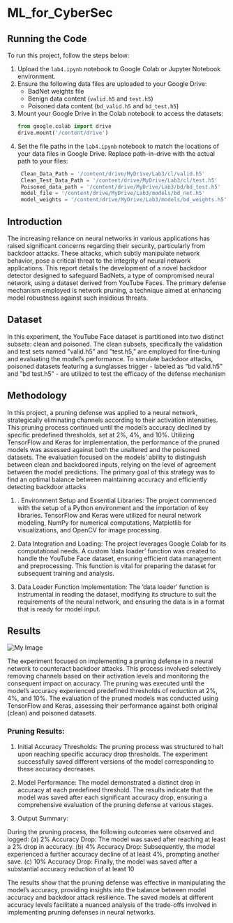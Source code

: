 # ML_for_CyberSec

## Running the Code

To run this project, follow the steps below:

1. Upload the `lab4.ipynb` notebook to Google Colab or Jupyter Notebook environment.
2. Ensure the following data files are uploaded to your Google Drive:
    - BadNet weights file
    - Benign data content (`valid.h5` and `test.h5`)
    - Poisoned data content (`bd_valid.h5` and `bd_test.h5`)
3. Mount your Google Drive in the Colab notebook to access the datasets:
   ```python
   from google.colab import drive
   drive.mount('/content/drive')
4. Set the file paths in the `lab4.ipynb` notebook to match the locations of your data files in Google Drive. Replace path-in-drive with the actual path to your files:
   ```python
    Clean_Data_Path = '/content/drive/MyDrive/Lab3/cl/valid.h5'
    Clean_Test_Data_Path = '/content/drive/MyDrive/Lab3/cl/test.h5'
    Poisoned_data_path = '/content/drive/MyDrive/Lab3/bd/bd_test.h5'
    model_file = '/content/drive/MyDrive/Lab3/models/bd_net.h5'
    model_weights = '/content/drive/MyDrive/Lab3/models/bd_weights.h5'
## Introduction

The increasing reliance on neural networks in various applications has raised significant concerns regarding
their security, particularly from backdoor attacks. These attacks, which subtly manipulate network behavior,
pose a critical threat to the integrity of neural network applications. This report details the development
of a novel backdoor detector designed to safeguard BadNets, a type of compromised neural network, using
a dataset derived from YouTube Faces. The primary defense mechanism employed is network pruning, a
technique aimed at enhancing model robustness against such insidious threats.

## Dataset


In this experiment, the YouTube Face dataset is partitioned into two distinct subsets: clean and poisoned.
The clean subsets, specifically the validation and test sets named ”valid.h5” and ”test.h5,” are employed for
fine-tuning and evaluating the model’s performance. To simulate backdoor attacks, poisoned datasets featuring
a sunglasses trigger - labeled as ”bd valid.h5” and ”bd test.h5” - are utilized to test the efficacy of the defense
mechanism

## Methodology

In this project, a pruning defense was applied to a neural network, strategically eliminating channels according
to their activation intensities. This pruning process continued until the model’s accuracy declined by specific
predefined thresholds, set at 2%, 4%, and 10%. Utilizing TensorFlow and Keras for implementation, the
performance of the pruned models was assessed against both the unaltered and the poisoned datasets. The
evaluation focused on the models’ ability to distinguish between clean and backdoored inputs, relying on the
level of agreement between the model predictions. The primary goal of this strategy was to find an optimal
balance between maintaining accuracy and efficiently detecting backdoor attacks

1. . Environment Setup and Essential Libraries: The project commenced with the setup of a Python
environment and the importation of key libraries. TensorFlow and Keras were utilized for neural network
modeling, NumPy for numerical computations, Matplotlib for visualizations, and OpenCV for image
processing.

2. Data Integration and Loading: The project leverages Google Colab for its computational needs. A
custom ’data loader’ function was created to handle the YouTube Face dataset, ensuring efficient data
management and preprocessing. This function is vital for preparing the dataset for subsequent training
and analysis.

3. Data Loader Function Implementation: The ’data loader’ function is instrumental in reading the
dataset, modifying its structure to suit the requirements of the neural network, and ensuring the data is
in a format that is ready for model input.

## Results

![My Image](./results.png)


The experiment focused on implementing a pruning defense in a neural network to counteract backdoor
attacks. This process involved selectively removing channels based on their activation levels and monitoring the
consequent impact on accuracy. The pruning was executed until the model’s accuracy experienced predefined
thresholds of reduction at 2%, 4%, and 10%. The evaluation of the pruned models was conducted using
TensorFlow and Keras, assessing their performance against both original (clean) and poisoned datasets.

### Pruning Results:

1. Initial Accuracy Thresholds: The pruning process was structured to halt upon reaching specific accuracy
drop thresholds. The experiment successfully saved different versions of the model corresponding to
these accuracy decreases.

2. Model Performance: The model demonstrated a distinct drop in accuracy at each predefined threshold. The results indicate that the model was saved after each significant accuracy drop, ensuring a comprehensive evaluation of the pruning defense at various stages.

3. Output Summary:
   
During the pruning process, the following outcomes were observed and logged:
    (a) 2% Accuracy Drop: The model was saved after reaching at least a 2% drop in accuracy.
    (b) 4% Accuracy Drop: Subsequently, the model experienced a further accuracy decline of at least 4%,
        prompting another save.
    (c) 10% Accuracy Drop: Finally, the model was saved after a substantial accuracy reduction of at least 10
    
The results show that the pruning defense was effective in manipulating the model’s accuracy, providing
insights into the balance between model accuracy and backdoor attack resilience. The saved models at different
accuracy levels facilitate a nuanced analysis of the trade-offs involved in implementing pruning defenses in
neural networks.


